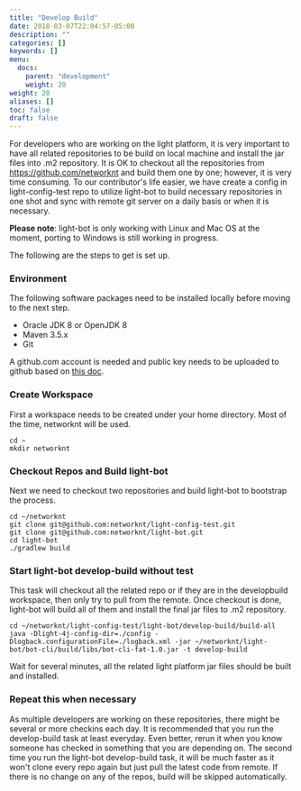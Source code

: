 ```yaml
---
title: "Develop Build"
date: 2018-03-07T22:04:57-05:00
description: ""
categories: []
keywords: []
menu:
  docs:
    parent: "development"
    weight: 20
weight: 20
aliases: []
toc: false
draft: false
---
```


For developers who are working on the light platform, it is very important to have all related
repositories to be build on local machine and install the jar files into .m2 repository. It is
OK to checkout all the repositories from https://github.com/networknt and build them one by one;
however, it is very time consuming. To our contributor's life easier, we have create a config
in light-config-test repo to utilize light-bot to build necessary repositories in one shot and
sync with remote git server on a daily basis or when it is necessary. 

**Please note**: light-bot is only working with Linux and Mac OS at the moment, porting to Windows
is still working in progress. 

The following are the steps to get is set up.

### Environment

The following software packages need to be installed locally before moving to the next step. 

* Oracle JDK 8 or OpenJDK 8
* Maven 3.5.x
* Git

A github.com account is needed and public key needs to be uploaded to github based on [this doc][].

### Create Workspace

First a workspace needs to be created under your home directory. Most of the time, networknt will
be used. 

```
cd ~
mkdir networknt
``` 

### Checkout Repos and Build light-bot

Next we need to checkout two repositories and build light-bot to bootstrap the process.

```
cd ~/networknt
git clone git@github.com:networknt/light-config-test.git
git clone git@github.com:networknt/light-bot.git
cd light-bot
./gradlew build
```

### Start light-bot develop-build without test

This task will checkout all the related repo or if they are in the developbuild workspace, then only
try to pull from the remote. Once checkout is done, light-bot will build all of them and install the
final jar files to .m2 repository. 

```
cd ~/networknt/light-config-test/light-bot/develop-build/build-all
java -Dlight-4j-config-dir=./config -Dlogback.configurationFile=./logback.xml -jar ~/networknt/light-bot/bot-cli/build/libs/bot-cli-fat-1.0.jar -t develop-build
```

Wait for several minutes, all the related light platform jar files should be built and installed. 

### Repeat this when necessary

As multiple developers are working on these repositories, there might be several or more checkins 
each day. It is recommended that you run the develop-build task at least everyday. Even better, 
rerun it when you know someone has checked in something that you are depending on. The second time
you run the light-bot develop-build task, it will be much faster as it won't clone every repo again
but just pull the latest code from remote. If there is no change on any of the repos, build will be
skipped automatically. 
 


[this doc]: https://help.github.com/articles/adding-a-new-ssh-key-to-your-github-account/

